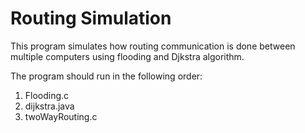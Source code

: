 Routing Simulation
===
This program simulates how routing communication is done between multiple computers using flooding and Djkstra algorithm.

The program should run in the following order:

1. Flooding.c
2. dijkstra.java
3. twoWayRouting.c
